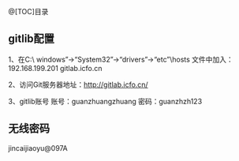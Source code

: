 @[TOC]目录

## gitlib配置
1、在C:\ windows”→“System32”→“drivers”→“etc”\hosts 文件中加入：
192.168.199.201  gitlab.icfo.cn

2、访问Git服务器地址：http://gitlab.icfo.cn/

3、gitlib账号
账号：guanzhuangzhuang
密码：guanzhzh123

## 无线密码
jincaijiaoyu@097A
